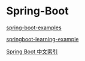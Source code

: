 # Spring-Boot

[spring-boot-examples](https://github.com/ityouknow/spring-boot-examples)  

[springboot-learning-example](https://github.com/JeffLi1993/springboot-learning-example)

[Spring Boot 中文索引](http://springboot.fun/)